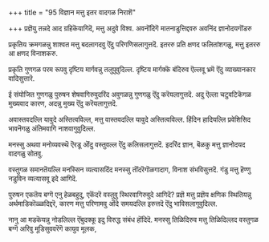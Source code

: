 +++
title = "95 विज्ञान मत्तु इतर वादगळ निराशॆ"

+++
प्रज्ञॆयु तन्नदे आद ग्रहिकॆयागिदॆ, मत्तु अदुवे विश्व. अवनॊंदिगॆ मातनाडुत्तिद्दवरु अवनिंद ज्ञानोदयगॊंडरु

प्रकृतिय क्रमगळन्नु शाश्वत मत्तु बदलागदवु ऎंदु परिगणिसलागुत्तदॆ. इतररु प्रति क्षणद फलितांशगळु, मत्तु इतररु आ क्षणद विनाशकरु.

प्रकृति गुणगळ परम रूपवु दृष्टिय मार्गवन्नु तलुपुवुदिल्ल. दृष्टिय मार्गक्कॆ बंदिरुव ऎल्लवू भ्रमॆ ऎंदु व्याख्यानकार वादिसुत्तारॆ.

ई संयोजित गुणगळु पुरुषन शेषवागिरुवुदरिंद अवुगळन्नु गुणगळु ऎंदु करॆयलागुत्तदॆ. अदु ऎल्ला चटुवटिकॆगळ मुख्यवाद कारण, अदन्नु मुख्य ऎंदु करॆयलागुत्तदॆ.

अवास्तवदल्लि यावुदे अस्तित्वविल्ल, मत्तु वास्तवदल्लि यावुदे अस्तित्वविल्ल. हिंदिन हादियल्लि प्रवेशिसिद भावनॆगळु अंतिमवागि नाशवागुवुदिल्ल.

मनस्सु अथवा मनोव्यवस्थॆ ऎरडू ऒंदु वस्तुवल्ल ऎंदु कलिसलागुत्तदॆ. इदरिंद ज्ञान, बॆळकु मत्तु ज्ञानोदयद वादगळु सोतवु.

वस्तुगळ समानतॆयल्लि मनस्सिन व्यत्यासदिंद मनस्सु तॊंदरॆगॊळगादाग, विनाश संभविसुत्तदॆ. गंडु मत्तु हॆण्णु नडुविन व्यत्यासवू इदे आगिदॆ.

पुरुषन एकतॆय बग्गॆ एनु हेळबहुदु, एकॆंदरॆ वस्तुवु स्थिरवागिरुवुदे आगिदॆ? प्रज्ञॆ मत्तु प्रज्ञॆय क्षणिक स्थितियन्नु अर्थमाडिकॊळ्ळदिद्दरॆ, कारण मत्तु परिणामवु ऒंदे समयदल्लि इरुत्तदॆ ऎंदु भाविसलागुवुदिल्ल.

नानु आ मडकॆयन्नु नोडलिल्ल ऎंबुदक्कू इदु विरुद्ध संबंध हॊंदिदॆ. मनस्सु तिळिदिरुव मत्तु तिळिदिल्लद वस्तुगळ बग्गॆ अरिवु मूडिसुववरॆगॆ कायुव मूलक,

